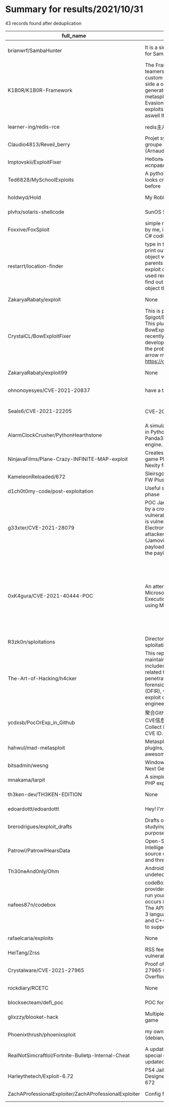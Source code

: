
# Summary for results/2021/10/31
    
43 records found after deduplication

| full_name | description | html_url | matched_list | matched_count | pushed_at | size | stargazers_count | language | forks_count | vul_ids |
|-------------------------------------------------------|------------------------------------------------------------------------------------------------------------------------------------------------------------------------------------------------------------------------------------------------------------------|--------------------------------------------------------------------------|-------------------------------------------------------------------------------------------------------------------------------|-----------------|---------------------------|---------|--------------------|------------------|---------------|--------------------|
| brianwrf/SambaHunter | It is a simple script to exploit RCE for Samba (CVE-2017-7494 ). | https://github.com/brianwrf/SambaHunter | ['exploit', 'rce'] | 2 | 2021-10-31 07:06:25+00:00 | 471 | 39 | Python | 24 | ['CVE-2017-7494'] |
| K1B0R/K1B0R-Framework | The Framework made for red teamers. This framework has a custom Listener module along side a obfuscated payload generator far better and metasploits when it comes to AV Evasion. Soon to be implimenting exploits and auxilary modules aswell If you have any q | https://github.com/K1B0R/K1B0R-Framework | ['exploit', 'metasploit module OR payload'] | 2 | 2021-10-31 01:33:49+00:00 | 0 | 0 | | 0 | [] |
| learner-ing/redis-rce | redis主从复制windows和Linux 6.x | https://github.com/learner-ing/redis-rce | ['rce'] | 1 | 2021-10-31 05:56:54+00:00 | 15 | 0 | C | 0 | [] |
| Claudio4813/Reveil_berry | Projet système exploitation P18M groupe 1 (Arnaud/Vincent/Frederic/Claude) | https://github.com/Claudio4813/Reveil_berry | ['exploit'] | 1 | 2021-10-31 10:27:16+00:00 | 1615 | 0 | CSS | 0 | [] |
| Imptovskii/ExploitFixer | Небольшой плагин для исправления некоторых багов. | https://github.com/Imptovskii/ExploitFixer | ['exploit'] | 1 | 2021-10-31 11:17:48+00:00 | 20 | 2 | Java | 0 | [] |
| Ted6828/MySchoolExploits | A python cli that ik sucks and looks cringy its just easier than before | https://github.com/Ted6828/MySchoolExploits | ['exploit'] | 1 | 2021-10-31 09:19:59+00:00 | 6875 | 0 | Python | 0 | [] |
| holdwyd/Hold | My Roblox Exploit | https://github.com/holdwyd/Hold | ['exploit'] | 1 | 2021-10-31 02:35:32+00:00 | 8383 | 0 | C# | 0 | [] |
| plvhx/solaris-shellcode | SunOS Solaris shellcode | https://github.com/plvhx/solaris-shellcode | ['shellcode'] | 1 | 2021-10-31 00:11:31+00:00 | 0 | 0 | C | 0 | [] |
| Foxxive/FoxSploit | simple roblox exploit made in C# by me, i made this to practice my C# coding | https://github.com/Foxxive/FoxSploit | ['exploit', 'sploit'] | 2 | 2021-10-31 00:40:46+00:00 | 0 | 0 | | 0 | [] |
| restarrt/location-finder | type in the object name and it will print out the location of any object with the name, every parents to reach it, useful if your exploit doesnt support dex or you used remotespy and struggle to find out where is the parameter object that was passed, this | https://github.com/restarrt/location-finder | ['exploit'] | 1 | 2021-10-31 00:43:49+00:00 | 0 | 0 | | 0 | [] |
| ZakaryaRabaty/exploit | None | https://github.com/ZakaryaRabaty/exploit | ['exploit'] | 1 | 2021-10-31 01:35:53+00:00 | 0 | 0 | | 0 | [] |
| CrystalCL/BowExploitFixer | This is plugin for 1.17 Spigot/Bukkit Minecraft's servers. This plugin fixes BowExploit(BowBomb) that found recently. Meteor Client developers released their fix, but the problem is that it fixes vanills arrow mechanics. Together I with https://github.com/ | https://github.com/CrystalCL/BowExploitFixer | ['exploit'] | 1 | 2021-10-31 08:35:45+00:00 | 46 | 2 | Java | 1 | [] |
| ZakaryaRabaty/exploit99 | None | https://github.com/ZakaryaRabaty/exploit99 | ['exploit'] | 1 | 2021-10-31 01:37:46+00:00 | 0 | 0 | Python | 0 | [] |
| ohnonoyesyes/CVE-2021-20837 | have a test | https://github.com/ohnonoyesyes/CVE-2021-20837 | ['cve-2 OR cve_2'] | 1 | 2021-10-31 01:37:11+00:00 | 0 | 0 | | 0 | ['CVE-2021-20837'] |
| Seals6/CVE-2021-22205 | CVE-2021-22205漏洞检测 | https://github.com/Seals6/CVE-2021-22205 | ['cve-2 OR cve_2'] | 1 | 2021-10-31 04:15:30+00:00 | 0 | 0 | | 0 | ['CVE-2021-22205'] |
| AlarmClockCrusher/PythonHearthstone | A simulation Hearthstone, written in Python 3.8 and exploiting Panda3D, an open-source game engine. | https://github.com/AlarmClockCrusher/PythonHearthstone | ['exploit'] | 1 | 2021-10-31 04:29:36+00:00 | 0 | 0 | | 0 | [] |
| NinjavaFilms/Plane-Crazy-INFINITE-MAP-exploit | Creates infinite maps in the roblox game Plane Crazy. Credits to Nexity for the script | https://github.com/NinjavaFilms/Plane-Crazy-INFINITE-MAP-exploit | ['exploit'] | 1 | 2021-10-31 05:20:01+00:00 | 0 | 0 | | 0 | [] |
| KameleonReloaded/672 | Sleirsgoevy New Exploit For 6.72 FW Plus GoldHEN 1.1 | https://github.com/KameleonReloaded/672 | ['exploit'] | 1 | 2021-10-31 05:31:37+00:00 | 0 | 0 | | 0 | [] |
| d1ch0t0my-code/post-exploitation | Useful scripts in post-exploitation phase | https://github.com/d1ch0t0my-code/post-exploitation | ['exploit'] | 1 | 2021-10-31 08:24:47+00:00 | 0 | 0 | | 0 | [] |
| g33xter/CVE-2021-28079 | POC Jamovi <=1.6.18 is affected by a cross-site scripting (XSS) vulnerability. The column-name is vulnerable to XSS in the ElectronJS Framework. An attacker can make a .omv (Jamovi) document containing a payload. When opened by victim, the payload is trigg | https://github.com/g33xter/CVE-2021-28079 | ['attack poc', 'cve poc', 'cve-2 OR cve_2', 'vulnerability poc'] | 4 | 2021-10-31 08:29:53+00:00 | 0 | 0 | | 0 | ['CVE-2021-28079'] |
| 0xK4gura/CVE-2021-40444-POC | An attempt to reproduce Microsoft MSHTML Remote Code Execution (RCE) Vulnerability and using Metasploit Framework. | https://github.com/0xK4gura/CVE-2021-40444-POC | ['cve poc', 'cve-2 OR cve_2', 'metasploit module OR payload', 'rce', 'rce poc', 'remote code execution', 'vulnerability poc'] | 7 | 2021-10-31 08:15:00+00:00 | 6 | 2 | | 0 | ['CVE-2021-40444'] |
| R3zk0n/sploitations | Directory for random Infosec sploitations.. | https://github.com/R3zk0n/sploitations | ['sploit'] | 1 | 2021-10-31 12:22:47+00:00 | 174649 | 0 | Python | 0 | [] |
| The-Art-of-Hacking/h4cker | This repository is primarily maintained by Omar Santos and includes thousands of resources related to ethical hacking / penetration testing, digital forensics and incident response (DFIR), vulnerability research, exploit development, reverse engineering, | https://github.com/The-Art-of-Hacking/h4cker | ['exploit'] | 1 | 2021-10-31 11:35:04+00:00 | 71238 | 10266 | Jupyter Notebook | 1760 | [] |
| ycdxsb/PocOrExp_in_Github | 聚合Github上已有的Poc或者Exp，CVE信息来自CVE官网。Auto Collect Poc Or Exp from Github by CVE ID. | https://github.com/ycdxsb/PocOrExp_in_Github | ['cve poc'] | 1 | 2021-10-31 00:03:12+00:00 | 111590 | 221 | Python | 66 | [] |
| hahwul/mad-metasploit | Metasploit custom modules, plugins, resource script and.. awesome metasploit collection | https://github.com/hahwul/mad-metasploit | ['metasploit module OR payload'] | 1 | 2021-10-31 00:16:50+00:00 | 169846 | 253 | Ruby | 78 | [] |
| bitsadmin/wesng | Windows Exploit Suggester - Next Generation | https://github.com/bitsadmin/wesng | ['exploit'] | 1 | 2021-10-31 09:00:58+00:00 | 74914 | 2558 | Python | 388 | [] |
| mnakama/tarpit | A simple HTTP tarpit for catching PHP exploit scanners | https://github.com/mnakama/tarpit | ['exploit'] | 1 | 2021-10-31 05:50:15+00:00 | 6 | 2 | Go | 0 | [] |
| th3ken-dev/TH3KEN-EDITION | None | https://github.com/th3ken-dev/TH3KEN-EDITION | ['exploit'] | 1 | 2021-10-31 10:03:10+00:00 | 3418923 | 2 | Batchfile | 0 | [] |
| edoardottt/edoardottt | Hey! I'm edoardottt! 🏴‍☠️👹 | https://github.com/edoardottt/edoardottt | ['exploit'] | 1 | 2021-10-31 09:36:52+00:00 | 30 | 0 | | 0 | [] |
| brerodrigues/exploit_drafts | Drafts of exploits made for studying and consultation purposes | https://github.com/brerodrigues/exploit_drafts | ['exploit'] | 1 | 2021-10-31 03:09:46+00:00 | 128 | 0 | Python | 0 | [] |
| Patrowl/PatrowlHearsData | Open-Source Vulnerability Intelligence Center - Unified source of vulnerability, exploit and threat Intelligence feeds | https://github.com/Patrowl/PatrowlHearsData | ['exploit'] | 1 | 2021-10-31 00:03:09+00:00 | 417361 | 34 | | 19 | [] |
| Th30neAnd0nly/Ohm | Android RAT with web panel and undetectable App | https://github.com/Th30neAnd0nly/Ohm | ['exploit'] | 1 | 2021-10-31 12:16:43+00:00 | 4281 | 75 | HTML | 31 | [] |
| nafees87n/codebox | codeBox RCE is a service that provides a remote environment to run your code in. Execution occurs in a containerized space. The API supports programming in 3 languages (Python, Javascript and C++), potentially extendable to support more. | https://github.com/nafees87n/codebox | ['rce', 'remote code execution'] | 2 | 2021-10-31 11:39:49+00:00 | 2675 | 2 | JavaScript | 9 | [] |
| rafaelcaria/exploits | None | https://github.com/rafaelcaria/exploits | ['exploit'] | 1 | 2021-10-31 07:17:42+00:00 | 3 | 0 | Python | 0 | [] |
| HeiTang/Zrss | RSS feeds for HITCON ZeroDay’s vulnerability list | https://github.com/HeiTang/Zrss | ['zeroday'] | 1 | 2021-10-31 01:09:29+00:00 | 3681 | 2 | Python | 0 | [] |
| Crystalware/CVE-2021-27965 | Proof of concept for CVE-2021-27965 (Stack-based Buffer Overflow) | https://github.com/Crystalware/CVE-2021-27965 | ['cve-2 OR cve_2'] | 1 | 2021-10-31 02:39:41+00:00 | 15 | 0 | C | 1 | ['CVE-2021-27965'] |
| rockdiary/RCETC | None | https://github.com/rockdiary/RCETC | ['rce'] | 1 | 2021-10-31 09:32:48+00:00 | 20619 | 0 | HTML | 0 | [] |
| blocksecteam/defi_poc | POC for DeFi Vulnerabilities | https://github.com/blocksecteam/defi_poc | ['vulnerability poc'] | 1 | 2021-10-31 11:29:42+00:00 | 5829 | 48 | Solidity | 6 | [] |
| glixzzy/blooket-hack | Multiple hacks that breaks the game | https://github.com/glixzzy/blooket-hack | ['exploit'] | 1 | 2021-10-31 05:56:39+00:00 | 3243 | 90 | JavaScript | 185 | [] |
| Phoenixthrush/phoenixsploit | my own metasploit ig in python (debian/ arch based linux distros) | https://github.com/Phoenixthrush/phoenixsploit | ['metasploit module OR payload'] | 1 | 2021-10-31 08:59:52+00:00 | 189 | 1 | Python | 0 | [] |
| RealNotSimcraftlol/Fortnite-Bulletp-Internal-Cheat | A updated linora source with special exploits, always be updated to latest update | https://github.com/RealNotSimcraftlol/Fortnite-Bulletp-Internal-Cheat | ['exploit'] | 1 | 2021-10-31 11:44:40+00:00 | 602 | 2 | C++ | 0 | [] |
| Harleythetech/Exploit-6.72 | PS4 Jailbreak by Karo and Re Designed by Me For Firmware 672 | https://github.com/Harleythetech/Exploit-6.72 | ['exploit'] | 1 | 2021-10-31 05:57:12+00:00 | 5424 | 0 | HTML | 0 | [] |
| ZachAProfessionalExploiter/ZachAProfessionalExploiter | Config files for my GitHub profile. | https://github.com/ZachAProfessionalExploiter/ZachAProfessionalExploiter | ['exploit'] | 1 | 2021-10-31 09:08:31+00:00 | 0 | 0 | | 0 | [] |
